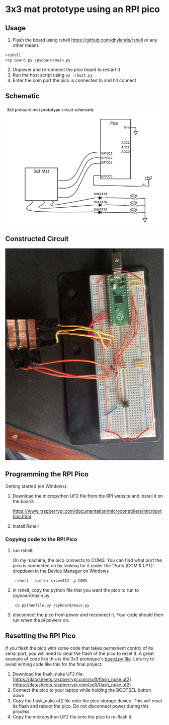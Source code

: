 # 3x3 mat prototype using an RPI pico

## Usage
1. Flash the board using rshell https://github.com/dhylands/rshell or any other means  
```
>rshell
>cp board.py /pyboard/main.py
```
2. Unpower and re-connect the pico board to restart it
3. Run the host script using ```py .\host.py```
4. Enter the com port the pico is connected to and hit connect

## Schematic
![Overall Schematic](schematic.png)

## Constructed Circuit
![Photo of the circuit on a breadboard](circuit.jpg)


## Programming the RPI Pico

Getting started (on Windows):

1. Download the micropython UF2 file from the RPI website and install it on the board:

    https://www.raspberrypi.com/documentation/microcontrollers/micropython.html

2. Install Rshell

### Copying code to the RPI Pico

1. run rshell:

    On my machine, the pico connects to COM3. You can find what port the pico is connected on by looking for it under the 'Ports (COM & LPT)' dropdown in the Device Manager on Windows

        rshell --buffer-size=512 -p COM3

2. in rshell, copy the python file that you want the pico to run to /pyboard/main.py

        cp pythonfile.py /pyboard/main.py

3. disconnect the pico from power and reconnect it. Your code should then run when the pi powers on.

## Resetting the RPI Pico

If you flash the pico with some code that takes permanent control of its serial port, you will need to clear the flash of the pico to reset it. A great example of code like this is the 3x3 prototype's [board.py file](./prototypes/3x3/board.py). Lets try to avoid writing code like this for the final project.

1. Download the flash_nuke UF2 file: [https://datasheets.raspberrypi.com/soft/flash_nuke.uf2](https://datasheets.raspberrypi.com/soft/flash_nuke.uf2)
2. Connect the pico to your laptop while holding the BOOTSEL button down
3. Copy the flask_nuke.uf2 file onto the pico storage device. This will reset its flash and reboot the pico. Do not disconnect power during this process.
4. Copy the micropython UF2 file onto the pico to re-flash it.